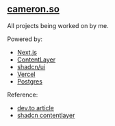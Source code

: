 ## [cameron.so](https://cameron.so)

All projects being worked on by me.

Powered by:

- [Next.js](https://nextjs.org/)
- [ContentLayer](https://contentlayer.dev/)
- [shadcn/ui](https://ui.shadcn.com)
- [Vercel](https://vercel.com)
- [Postgres](https://vercel.com/docs/storage/vercel-postgres/sdk)

Reference:

- [dev.to article](https://dev.to/arshadyaseen/build-a-blog-app-with-new-nextjs-13-app-folder-and-contentlayer-2d6h)
- [shadcn contentlayer](https://github.com/shadcn/next-contentlayer/tree/main)

